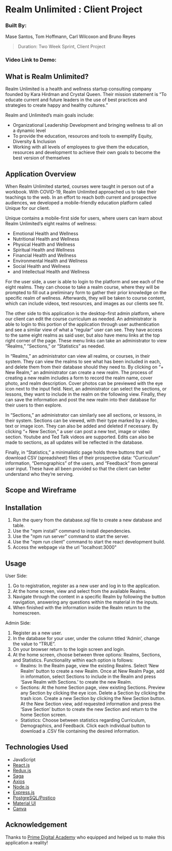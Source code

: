 # Realm Unlimited : Client Project

### Built By:

Mase Santos, Tom Hoffmann, Carl Wilcoxon and Bruno Reyes

>Duration: Two Week Sprint, Client Project

### Video Link to Demo:

## What is Realm Unlimited?
Realm Unlimited is a health and wellness startup consulting company founded by Kara Hirdman and Crystal Queen. Their mission statement is “To educate current and future leaders in the use of best practices and strategies to create happy and healthy cultures.” 

Realm and Unlimited’s main goals include:
- Organizational Leadership Development and bringing wellness to all on a dynamic level
- To provide the education, resources and tools to exemplify Equity, Diversity & Inclusion
- Working with all levels of employees to give them the education, resources and development to achieve their own goals to become the best version of themselves

## Application Overview
When Realm Unlimited started, courses were taught in person out of a workbook. With COVID-19, Realm Unlimited approached us to take their teachings to the web. In an effort to reach both current and prospective audiences, we developed a mobile-friendly education platform called Unique for our client. 

Unique contains a mobile-first side for users, where users can learn about Realm Unlimited’s eight realms of wellness:
- Emotional Health and Wellness
- Nutritional Health and Wellness
- Physical Health and Wellness
- Spiritual Health and Wellness
- Financial Health and Wellness
- Environmental Health and Wellness
- Social Health and Wellness
- and Intellectual Health and Wellness

For the user side, a user is able to login to the platform and see each of the eight realms. They can choose to take a realm course, where they will be prompted to fill out a preliminary form to gather their prior knowledge on the specific realm of wellness. Afterwards, they will be taken to course content, which can include videos, text resources, and images as our clients see fit.

The other side to this application is the desktop-first admin platform, where our client can edit the course curriculum as needed. An administrator is able to login to this portion of the application through user authentication and see a similar view of what a “regular” user can see. They have access to the same eight realms as said user, but also have menu links at the top right corner of the page. These menu links can take an administrator to view “Realms,” “Sections,” or “Statistics” as needed. 

In “Realms,” an administrator can view all realms, or courses, in their system. They can view the realms to see what has been included in each, and delete them from their database should they need to. By clicking on “+ New Realm,” an administrator can create a new realm. The process of creating a new realm includes a form to record the realm name, cover photo, and realm description. Cover photos can be previewed with the eye icon next to the input field. Next, an administrator can select the sections, or lessons, they want to include in the realm on the following view. Finally, they can save the information and post the new realm into their database for their users to then explore.

In “Sections,” an administrator can similarly see all sections, or lessons, in their system. Sections can be viewed, with their type marked by a video, text or image icon. They can also be added and deleted if necessary. By clicking “+ New Section,” a user can post a new text, image or video section. Youtube and Ted Talk videos are supported. Edits can also be made to sections, as all updates will be reflected in the database.

Finally, in “Statistics,” a minimalistic page holds three buttons that will download CSV (spreadsheet) files of their prospective data: “Curriculum” information, “Demographics” of the users, and “Feedback” from general user input. These have all been provided so that the client can better understand who they’re serving.

## Scope and Wireframe


## Installation

1. Run the query from the database.sql file to create a new database and table.
2. Use the "npm install" command to install dependencies.
3. Use the "npm run server" command to start the server. 
4. Use the "npm run client" command to start the react development build. 
5. Access the webpage via the url "localhost:3000"

## Usage

User Side:
1. Go to registration, register as a new user and log in to the application.
2. At the home screen, view and select from the available Realms.
3. Navigate through the content in a specific Realm by following the button navigation, answering any questions within the material in the inputs.
4. When finished with the information inside the Realm return to the homescreen.

Admin Side:
1. Register as a new user.
2. In the database for your user, under the column titled ‘Admin’, change the value to “TRUE”.  
3. On your browser return to the login screen and login.
4. At the home screen, choose between three options: Realms, Sections, and Statistics. Functionality within each option is follows:
    -   Realms: In the Realm page, view the existing Realms. Select ‘New Realm’ button to create a new Realm. Once at New Realm Page, add in information, select Sections to include in the Realm and press ‘Save Realm with Sections.’ to create the new Realm.
	-   Sections: At the home Section page, view existing Sections. Preview any Section by clicking the eye icon. Delete a Section by clicking the trash icon. Create a new Section by clicking the New Section button.  At the New Section view, add requested information and press the ‘Save Section’ button to create the new Section and return to the home Section screen.
    -   Statistics: Choose between statistics regarding Curriculum, Demographics, and Feedback.  Click each individual button to download a .CSV file containing the desired information.

## Technologies Used

- JavaScript
- [React.js](https://reactjs.org/)
- [Redux.js](https://redux.js.org/)
- [Saga](https://redux-saga.js.org/)
- [Axios](https://www.npmjs.com/package/axios)
- [Node.js](https://nodejs.org/en/) 
- [Express.js](https://expressjs.com/)
- [PostgreSQL/Postico](https://www.postgresql.org/)
- [Material UI](https://material-ui.com/)
- [Canva](https://www.canva.com/)

## Acknowledgement
Thanks to [Prime Digital Academy](www.primeacademy.io) who equipped and helped us to make this application a reality!